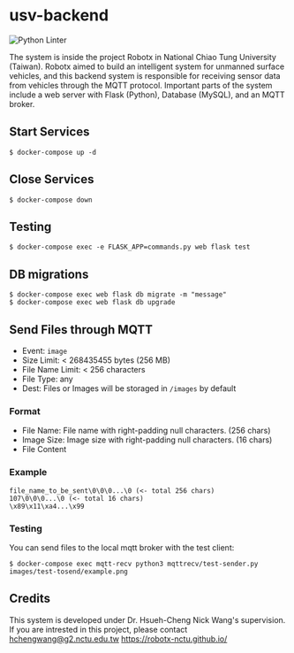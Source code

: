 # usv-backend
![Python Linter](https://github.com/ARG-NCTU/usv-backend/workflows/Python%20Linter/badge.svg)

The system is inside the project Robotx in National Chiao Tung University (Taiwan). 
Robotx aimed to build an intelligent system for unmanned surface vehicles, and this backend system is responsible for receiving sensor data from vehicles through the MQTT protocol.
Important parts of the system include a web server with Flask (Python), Database (MySQL), and an MQTT broker.


## Start Services 
```
$ docker-compose up -d
```

## Close Services
```
$ docker-compose down
```

## Testing
```
$ docker-compose exec -e FLASK_APP=commands.py web flask test
```

## DB migrations
```
$ docker-compose exec web flask db migrate -m "message"
$ docker-compose exec web flask db upgrade
```

## Send Files through MQTT
* Event: `image`
* Size Limit: < 268435455 bytes (256 MB)
* File Name Limit: < 256 characters
* File Type: any
* Dest: Files or Images will be storaged in `/images` by default

### Format
* File Name: File name with right-padding null characters. (256 chars)
* Image Size: Image size with right-padding null characters. (16 chars)
* File Content

### Example
```
file_name_to_be_sent\0\0\0...\0 (<- total 256 chars)
107\0\0\0...\0 (<- total 16 chars)
\x89\x11\xa4...\x99
```

### Testing
You can send files to the local mqtt broker with the test client:
```
$ docker-compose exec mqtt-recv python3 mqttrecv/test-sender.py images/test-tosend/example.png
```

## Credits
This system is developed under Dr. Hsueh-Cheng Nick Wang's supervision. If you are intrested in this project, please contact hchengwang@g2.nctu.edu.tw
https://robotx-nctu.github.io/

